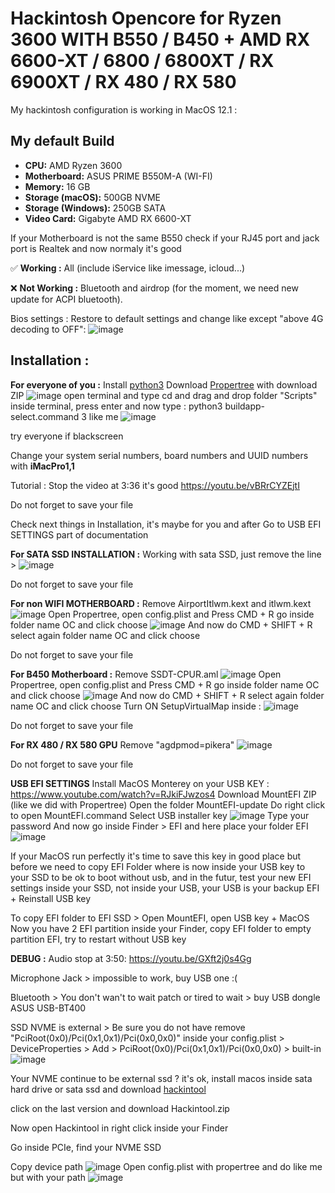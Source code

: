 # Hackintosh Opencore for Ryzen 3600 WITH B550 / B450 + AMD RX 6600-XT / 6800 / 6800XT / RX 6900XT / RX 480 / RX 580
My hackintosh configuration is working in MacOS 12.1 : 

## My default Build

* **CPU:** AMD Ryzen 3600
* **Motherboard:** ASUS PRIME B550M-A (WI-FI)
* **Memory:** 16 GB
* **Storage (macOS):** 500GB NVME
* **Storage (Windows):** 250GB SATA
* **Video Card:** Gigabyte AMD RX 6600-XT

If your Motherboard is not the same B550 check if your RJ45 port and jack port is Realtek and now normaly it's good

✅ **Working :**
All (include iService like imessage, icloud...)

❌ **Not Working :**
Bluetooth and airdrop (for the moment, we need new update for ACPI bluetooth).

Bios settings :
Restore to default settings and change like except "above 4G decoding to OFF":
![image](https://user-images.githubusercontent.com/17613028/145913588-a78efc7a-dfaf-47d7-b35d-1b25f42d8231.png)


## Installation :
**For everyone of you :**
Install [python3](https://www.python.org/downloads/ "python3")
Download [Propertree](https://github.com/corpnewt/ProperTree "Propertree") with download ZIP
![image](https://user-images.githubusercontent.com/17613028/145912137-d2ee52d7-760a-45a6-856f-f3bed810654c.png)
open terminal and type cd and drag and drop folder "Scripts" inside terminal, press enter and now type : python3 buildapp-select.command
3 like me ![image](https://user-images.githubusercontent.com/17613028/145912648-151dd5f8-863e-4266-a166-44306bb93119.png)

try everyone if blackscreen

Change your system serial numbers, board numbers and UUID numbers with **iMacPro1,1**

Tutorial :
Stop the video at 3:36 it's good https://youtu.be/vBRrCYZEjtI

Do not forget to save your file

Check next things in Installation, it's maybe for you and after Go to USB EFI SETTINGS part of documentation

**For SATA SSD INSTALLATION :**
Working with sata SSD, just remove the line >
![image](https://user-images.githubusercontent.com/17613028/145910303-7ec1593c-1af7-4a2e-a951-0f325e5886f7.png)

Do not forget to save your file

**For non WIFI MOTHERBOARD :**
Remove AirportItlwm.kext and itlwm.kext  ![image](https://user-images.githubusercontent.com/17613028/145911904-08751532-eca4-4f2e-8fdd-74984eba6bf7.png)
Open Propertree, open config.plist and Press CMD + R go inside folder name OC and click choose
![image](https://user-images.githubusercontent.com/17613028/145913301-b62ddcc1-f7a0-4d5d-8225-01c6b457dba8.png)
And now do CMD + SHIFT + R select again folder name OC and click choose

Do not forget to save your file

**For B450 Motherboard :**
Remove SSDT-CPUR.aml
![image](https://user-images.githubusercontent.com/17613028/145916554-06b24c6b-d3aa-4b9c-87ed-a6a2930ec570.png)
Open Propertree, open config.plist and Press CMD + R go inside folder name OC and click choose
![image](https://user-images.githubusercontent.com/17613028/145913301-b62ddcc1-f7a0-4d5d-8225-01c6b457dba8.png)
And now do CMD + SHIFT + R select again folder name OC and click choose
Turn ON SetupVirtualMap inside :
![image](https://user-images.githubusercontent.com/17613028/145916805-f075d77e-7234-481a-a80e-d8684e322ec1.png)

Do not forget to save your file

**For RX 480 / RX 580 GPU**
Remove "agdpmod=pikera"
![image](https://user-images.githubusercontent.com/17613028/145915060-718005df-c23e-41bc-9756-b93db8c72fdf.png)

Do not forget to save your file

**USB EFI SETTINGS**
Install MacOS Monterey on your USB KEY :
https://www.youtube.com/watch?v=RJkiFJwzos4
Download MountEFI ZIP (like we did with Propertree)
Open the folder MountEFI-update
Do right click to open MountEFI.command
Select USB installer key
![image](https://user-images.githubusercontent.com/17613028/145914385-900d8481-ac65-4f3f-9870-8a1cb619d8da.png)
Type your password
And now go inside Finder > EFI and here place your folder EFI
![image](https://user-images.githubusercontent.com/17613028/145914475-82171215-c8ee-4289-8a44-31d0c7fb8b5e.png)

If your MacOS run perfectly it's time to save this key in good place but before we need to copy EFI Folder where is now inside your USB key to your SSD to be ok to boot without usb, and in the futur, test your new EFI settings inside your SSD, not inside your USB, your USB is your backup EFI + Reinstall USB key

To copy EFI folder to EFI SSD > Open MountEFI, open USB key + MacOS
Now you have 2 EFI partition inside your Finder, copy EFI folder to empty partition EFI, try to restart without USB key


**DEBUG :**
Audio stop at 3:50: https://youtu.be/GXft2j0s4Gg

Microphone Jack > impossible to work, buy USB one :(

Bluetooth > You don't wan't to wait patch or tired to wait > buy USB dongle ASUS USB-BT400

SSD NVME is external > Be sure you do not have remove "PciRoot(0x0)/Pci(0x1,0x1)/Pci(0x0,0x0)" inside your config.plist > DeviceProperties > Add > PciRoot(0x0)/Pci(0x1,0x1)/Pci(0x0,0x0) > built-in
![image](https://user-images.githubusercontent.com/17613028/145917296-9b49f957-424c-4e38-bb6c-0c9d2d0a0e71.png)

Your NVME continue to be external ssd ? it's ok, install macos inside sata hard drive or sata ssd and download [hackintool](https://github.com/headkaze/Hackintool/tagshttp:// "hackintool")

click on the last version and download Hackintool.zip

Now open Hackintool in right click inside your Finder

Go inside PCIe, find your NVME SSD

Copy device path
![image](https://user-images.githubusercontent.com/17613028/145917923-6bc78dad-ad6e-4eaa-9ef2-8fb293c1df85.png)
Open config.plist with propertree and do like me but with your path
![image](https://user-images.githubusercontent.com/17613028/145918147-db118db0-7726-40aa-8726-b9d2861b6b08.png)
